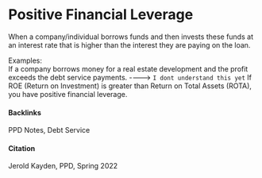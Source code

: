 # Positive Financial Leverage
When a company/individual borrows funds and then invests these funds at an interest rate that is higher than the interest they are paying on the loan. 


Examples:   
If a company borrows money for a real estate development and the profit exceeds the debt service payments. 
----> `I dont understand this yet` If ROE (Return on Investment) is greater than Return on Total Assets (ROTA), you have positive financial leverage. 

#### Backlinks
PPD Notes, Debt Service 

#### Citation
Jerold Kayden, PPD, Spring 2022
